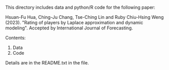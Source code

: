 This directory includes data and python/R code for the following paper:

Hsuan-Fu Hua, Ching-Ju Chang, Tse-Ching Lin and Ruby Chiu-Hsing Weng (2023). "Rating of players by Laplace approximation and dynamic modeling". Accepted by International Journal of Forecasting.

Contents:
1. Data
2. Code

Details are in the README.txt in the file.
